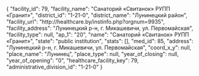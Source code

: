 {
    "facility_id": 79,
    "facility_name": "Санаторий «Свитанок» РУПП «Гранит»",
    "district_id": "1-21-0",
    "district_name": "Лунинецкий район",
    "facility_url": "http:\/\/healthcare.by\/instinfo.php?orgnum=9935",
    "facility_address": "Лунинецкий р-н, г. Микашевичи, ул. Первомайская",
    "facility_type": null,
    "ap_1": "20",
    "name": "Санаторий «Свитанок» РУПП «Гранит»",
    "state": "public institution",
    "stats": [],
    "med_id": 85,
    "address": "Лунинецкий р-н, г. Микашевичи, ул. Первомайская",
    "coord_x_y": null,
    "place_name": "Лунинец",
    "place_type": null,
    "year_of_closing": null,
    "year_of_opening": "0",
    "healthcare_facility_key": 79,
    "administrative_division_id": "1-21-0"
}